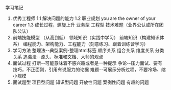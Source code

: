 学习笔记
1. 优秀工程师
1.1 解决问题的能力
1.2 职业规划
     you are the owner of your career
1.3 成长过程，螺旋上升
    业务型
    工程型
    技术难题（业界公认或所在团队公认）
2. 前端技能模型 （从高到低）
    领域知识（实践中学习）
    前端知识（构建知识体系）
    编程能力、架构能力、工程能力（刻意练习、跟着训练营学习）
3. 学习方法
    整理法--典型案例-整理html标签
    顺序关系
    组合关系
    维度关系
    分类关系
    追溯法--源头、标准和文档、大师的观点
4. 面试过程
    打断--可能意味着不感兴趣或者是一种提示
    争论--压力面试、要有技巧，不正面刚，引用有说服力的论据
    难题--可展示分析过程，不要冷场、缩小规模
5. 面试题型
    项目型问题
    知识型问题
    开放性问题
    案例性问题
    有趣的问题